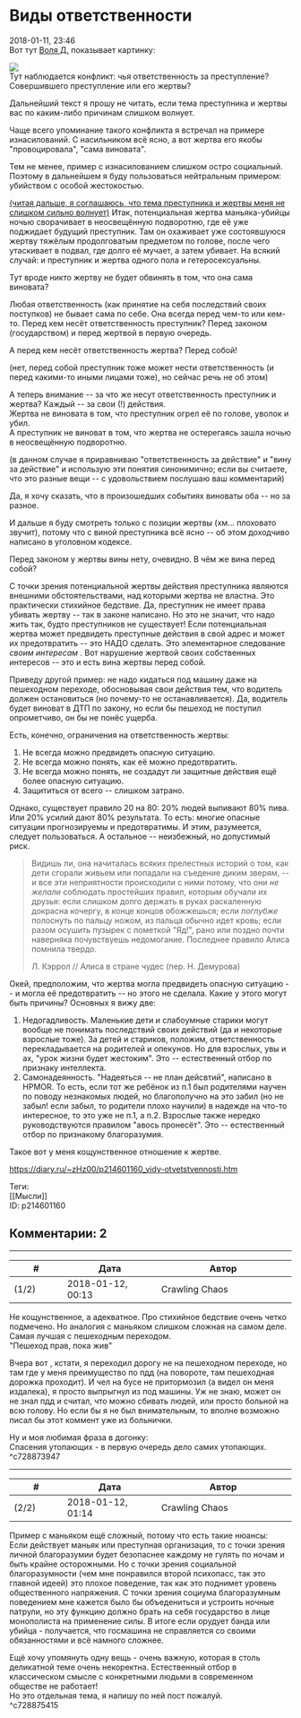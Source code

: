 Виды ответственности
====================

  
2018-01-11, 23:46  
 Вот тут  [Воля Д.](http://willD.diary.ru "Лыбродыбро.")  показывает картинку:   
   
  ![](https://i.imgur.com/DYHaDZb.jpg)    
 Тут наблюдается конфликт: чья ответственность за преступление? Совершившего преступление или его жертвы?   
   
 Дальнейший текст я прошу не читать, если тема преступника и жертвы вас по каким-либо причинам слишком волнует.   
   
 Чаще всего упоминание такого конфликта я встречал на примере изнасилований. С насильником всё ясно, а вот жертва его якобы "провоцировала", "сама виновата".   
   
 Тем не менее, пример с изнасилованием слишком остро социальный. Поэтому в дальнейшем я буду пользоваться нейтральным примером: убийством с особой жестокостью.   
   
  [(читая дальше, я соглашаюсь, что тема преступника и жертвы меня не слишком сильно волнует)](https://zHz00.diary.ru/p214601160.htm?index=1#linkmore214601160m1)    Итак, потенциальная жертва маньяка-убийцы ночью сворачивает в неосвещённую подворотню, где её уже поджидает будущий преступник. Там он охаживает уже состоявшуюся жертву тяжёлым продолговатым предметом по голове, после чего утаскивает в подвал, где долго её мучает, а затем убивает. На всякий случай: и преступник и жертва одного пола и гетеросексуальны.   
   
 Тут вроде никто жертву не будет обвинять в том, что она сама виновата?   
   
 Любая ответственность (как принятие на себя последствий своих поступков) не бывает сама по себе. Она всегда перед чем-то или кем-то. Перед кем несёт ответственность преступник? Перед законом (государством) и перед жертвой в первую очередь.   
   
 А перед кем несёт ответственность жертва? Перед собой!   
   
 (нет, перед собой преступник тоже может нести ответственность (и перед какими-то иными лицами тоже), но сейчас речь не об этом)   
   
 А теперь внимание -- за что же несут ответственность преступник и жертва? Каждый -- за свои (!) действия.   
 Жертва не виновата в том, что преступник огрел её по голове, уволок и убил.   
 А преступник не виноват в том, что жертва не остерегаясь зашла ночью в неосвещённую подворотню.   
   
 (в данном случае я приравниваю "ответственность за действие" и "вину за действие" и использую эти понятия синонимично; если вы считаете, что это разные вещи -- с удовольствием послушаю ваш комментарий)   
   
 Да, я хочу сказать, что в произошедших событиях виноваты оба -- но за разное.   
   
 И дальше я буду смотреть только с позиции жертвы (хм... плоховато звучит), потому что с виной преступника всё ясно -- об этом доходчиво написано в уголовном кодексе.   
   
 Перед законом у жертвы вины нету, очевидно. В чём же вина перед собой?   
   
 С точки зрения потенциальной жертвы действия преступника являются внешними обстоятельствами, над которыми жертва не властна. Это практически стихийное бедствие. Да, преступник не имеет права убивать жертву -- так в законе написано. Но это не значит, что надо жить так, будто преступников не существует! Если потенциальная жертва может предвидеть преступные действия в свой адрес и может их предотвратить -- это НАДО сделать. Это элементарное следование  *своим интересам*  . Вот нарушение жертвой своих собственных интересов -- это и есть вина жертвы перед собой.   
   
 Приведу другой пример: не надо кидаться под машину даже на пешеходном переходе, обосновывая свои действия тем, что водитель должен остановиться (но почему-то не останавливается). Да, водитель будет виноват в ДТП по закону, но если бы пешеход не поступил опрометчиво, он бы не понёс ущерба.   
   
 Есть, конечно, ограничения на ответственность жертвы:   
 1. Не всегда можно предвидеть опасную ситуацию.   
 2. Не всегда можно понять, как её можно предотвратить.   
 3. Не всегда можно понять, не создадут ли защитные действия ещё более опасную ситуацию.   
 4. Защититься от всего -- слишком затрано.   
   
 Однако, существует правило 20 на 80: 20% людей выпивают 80% пива. Или 20% усилий дают 80% результата. То есть: многие опасные ситуации прогнозируемы и предотвратимы. И этим, разумеется, следует пользоваться. А остальное -- неизбежный, но допустимый риск.   
   
 
>  Видишь ли, она начиталась всяких прелестных историй о том, как дети сгорали живьем или попадали на съедение диким зверям, -- и все эти неприятности происходили с ними потому, что они  *не желали*  соблюдать простейших правил, которым обучали их друзья: если слишком долго держать в руках раскаленную докрасна кочергу, в конце концов обожжешься; если  *поглубже*  полоснуть по пальцу ножом, из пальца обычно идет кровь; если разом осушить пузырек с пометкой "Яд!", рано или поздно почти наверняка почувствуешь недомогание. Последнее правило Алиса помнила твердо.   
>    
>  Л. Кэррол // Алиса в стране чудес (пер. Н. Демурова) 

   
 Окей, предположим, что жертва могла предвидеть опасную ситуацию -- и могла её предотвратить -- но этого не сделала. Какие у этого могут быть причины? Основных я вижу две:   
 1. Недогадливость. Маленькие дети и слабоумные старики могут вообще не понимать последствий своих действий (да и некоторые взрослые тоже). За детей и стариков, положим, ответственность перекладывается на родителей и опекунов. Но для взрослых, увы и ах, "урок жизни будет жестоким". Это -- естественный отбор по признаку интеллекта.   
 2. Самонадеянность. "Надеяться -- не план дейсвтий", написано в HPMOR. То есть, если тот же ребёнок из п.1 был родителями научен по поводу незнакомых людей, но благополучно на это забил (но не забыл! если забыл, то родители плохо научили) в надежде на что-то интересное, то это уже не п.1, а п.2. Взрослые также нередко руководствуются правилом "авось пронесёт". Это -- естественный отбор по признакому благоразумия.   
   
 Такое вот у меня кощунственное отношение к жертве.     
  
<https://diary.ru/~zHz00/p214601160_vidy-otvetstvennosti.htm>  
  
Теги:  
[[Мысли]]  
ID: p214601160  


Комментарии: 2
--------------

  


---



|         #         |              Дата              |                     Автор                     |           ID           |
| --- | --- | --- | --- |
| (1/2) | 2018-01-12, 00:13 | Crawling Chaos | c728873947 |

  
 Не кощунственное, а адекватное. Про стихийное бедствие очень четко подмечено. Но аналогия с маньяком слишком сложная на самом деле. Самая лучшая с пешеходным переходом.   
 "Пешеход прав, пока жив"   
   
 Вчера вот , кстати, я переходил дорогу не на пешеходном переходе, но там где у меня преимущество по пдд (на повороте, там пешеходная дорожка проходит). И чел на бусе не притормозил (а видел он меня издалека), я просто выпрыгнул из под машины. Уж не знаю, может он не знал пдд и считал, что можно сбивать людей, или просто больной на всю голову. Но если бы я не был внимательным, то вполне возможно писал бы этот коммент уже из больнички.   
   
 Ну и моя любимая фраза в догонку:   
 Спасения утопающих - в первую очередь дело самих утопающих.   
 ^c728873947

---



|         #         |              Дата              |                     Автор                     |           ID           |
| --- | --- | --- | --- |
| (2/2) | 2018-01-12, 01:14 | Crawling Chaos | c728875415 |

  
 Пример с маньяком ещё сложный, потому что есть такие нюансы:   
 Если действует маньяк или преступная организация, то с точки зрения личной благоразумии будет безопаснее каждому не гулять по ночам и быть крайне осторожными. Но с точки зрения социальной благоразумности (чем мне понравился второй психопасс, так это главной идеей) это плохое поведение, так как это поднимет уровень общественного напряжения. С точки зрения социума благоразумным поведением мне кажется было бы объедениться и устроить ночные патрули, но эту функцию должно брать на себя государство в лице монополиста на применение силы. В итоге если орудует банда или убийца - получается, что госмашина не справляется со своими обязанностями и всё намного сложнее.   
   
 Ещё хочу упомянуть одну вещь - очень важную, которая в столь деликатной теме очень некоректна. Естественный отбор в классическом смысле с конкретными людьми в современном обществе не работает!   
 Но это отдельная тема, я напишу по ней пост пожалуй.   
 ^c728875415